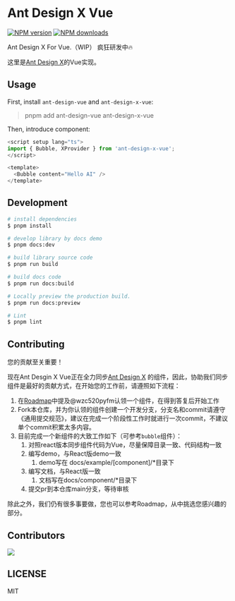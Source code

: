 # Ant Design X Vue

[![NPM version](https://img.shields.io/npm/v/ant-design-x-vue.svg?style=flat)](https://npmjs.org/package/ant-design-x-vue)
[![NPM downloads](http://img.shields.io/npm/dm/ant-design-x-vue.svg?style=flat)](https://npmjs.org/package/ant-design-x-vue)

Ant Design X For Vue.（WIP） 疯狂研发中🔥

这里是[Ant Design X](https://github.com/ant-design/x)的Vue实现。

## Usage

First, install `ant-design-vue` and `ant-design-x-vue`:

> pnpm add ant-design-vue ant-design-x-vue

Then, introduce component:

```ts
<script setup lang="ts">
import { Bubble, XProvider } from 'ant-design-x-vue';
</script>

<template>
  <Bubble content="Hello AI" />
</template>
```

## Development

```bash
# install dependencies
$ pnpm install

# develop library by docs demo
$ pnpm docs:dev

# build library source code
$ pnpm run build

# build docs code
$ pnpm run docs:build

# Locally preview the production build.
$ pnpm run docs:preview

# Lint
$ pnpm lint
```

## Contributing

您的贡献至关重要！

现在Ant Desgin X Vue正在全力同步[Ant Design X](https://github.com/ant-design/x) 的组件，因此，协助我们同步组件是最好的贡献方式，在开始您的工作前，请遵照如下流程：
1. 在[Roadmap](https://github.com/wzc520pyfm/ant-design-x-vue/issues/1)中提及@wzc520pyfm认领一个组件，在得到答复后开始工作
2. Fork本仓库，并为你认领的组件创建一个开发分支，分支名和commit请遵守《通用提交规范》，建议在完成一个阶段性工作时就进行一次commit，不建议单个commit积累太多内容。
3. 目前完成一个新组件的大致工作如下（可参考`bubble`组件）：
    1. 对照react版本同步组件代码为Vue，尽量保障目录一致、代码结构一致
    2. 编写demo，与React版demo一致
       1. demo写在 docs/example/[component]/*目录下
    3. 编写文档，与React版一致
       1. 文档写在docs/component/*目录下
    4. 提交pr到本仓库main分支，等待审核

除此之外，我们仍有很多事要做，您也可以参考Roadmap，从中挑选您感兴趣的部分。

## Contributors

<a href="https://github.com/wzc520pyfm/ohcolor/graphs/contributors">
  <img src="https://contrib.rocks/image?repo=wzc520pyfm/ohcolor" />
</a>

## LICENSE

MIT
